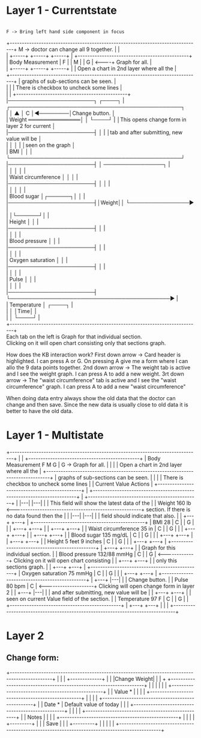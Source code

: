 Layer 1 - Currentstate
======================
                                                                                   F -> Bring left hand side component in focus 
+-------------------------------------------------------------------------------+  M -> doctor can change all 9 together.
|                                                                               |                                                               
|                                                     +-----+ +-----+ +-----+   |  +----------------------------------------------+            
|  Body Measurement                                   |  F  | |  M  | |  G  | <----+ Graph for all.                               |            
|                                                     +-----+ +-----+ +-----+   |  | Open a chart in 2nd layer where all the      |            
+-------------------------------------------------------------------------------+  | graphs of sub-sections can be seen.          |            
|                                                                               |  | There is checkbox to uncheck some lines      |            
|                                                                               |  +----------------------------------------------+            
|───────────────────────┐                                             ┌────┐    |    ┌──────────────────────────────────────────────┐          
|                       │        ▲                                    │  C │◀────────│Change button.                                │          
|  Weight ══════════════│        │                                    └────┘    |    │This opens change form in layer 2 for current │          
|───────────────────────┤        │                                              |    │tab and after submitting, new value will be   │          
|                       │        │                                              |    │seen on the graph                             │          
|  BMI                  │        │                                              |    └──────────────────────────────────────────────┘          
|───────────────────────┤        │ ────────────────┐                            |                                                              
|                       │        │                 │                            |                                                              
|  Waist circumference  │        │                 │                            |                                                              
|───────────────────────┤        │                 │                            |                                                              
|                       │        │                 │                            |                                                              
|  Blood sugar          │┌──────┐│                 │                            |                                                              
|───────────────────────┤│Weight││                 └────────────────▶           |                                                              
|                       │└──────┘│                                              |                                                              
|  Height               │        │                                              |                                                              
|───────────────────────┤        │                                              |                                                              
|                       │        │                                              |                                                              
|  Blood pressure       │        │                                              |                                                              
|───────────────────────┤        │                                              |                                                              
|                       │        │                                              |                                                              
|  Oxygen saturation    │        │                                              |                                                              
|───────────────────────┤        │                                              |                                                              
|                       │        │                                              |                                                              
|  Pulse                │        │                                              |                                                              
|                       │        │                                              |                                                              
|───────────────────────┤        └───────────────────────────────────────────▶  |                                                              
|  Temperature          │                         ┌────┐                        |                                                              
|                       │                         │Time│                        |                                                              
|                       │                         └────┘                        |                                                              
+-------------------------------------------------------------------------------+                                                              
     Each tab on the left is Graph for that individual section.                                                                                
     Clicking on it will open chart consisting only that sections graph.                                                                       
                                                                                                                                               



How does the KB interaction work?
First down arrow -> Card header is highlighted. I can press A or G. On pressing A give me a form where I can allo the 9 data points together.
2nd down arrow -> The weight tab is active and I see the weight graph. I can press A to add a new weight.
3rt down arrow -> The "waist circumference" tab is active and I see the "waist circumference" graph. I can press A to add a new "waist circumference"

When doing data entry always show the old data that the doctor can change and then save. Since the new data is usually close to old data it is better to have the old data.




Layer 1 - Multistate
====================

+-------------------------------------------------------------------------------+
|                                                                               |         +----------------------------------------------+
|  Body Measurement                                              F  M    G                | G ->  Graph for all.                         |
|                                                                               |         | Open a chart in 2nd layer where all the      |
+-------------------------------------------------------------------------------+         | graphs of sub-sections can be seen.          |
|                                                                               |         | There is checkbox to uncheck some lines      |
|                            Current Value                        Actions       |         +----------------------------------------------+
|  +-----------------------------------------------------------------------+    |         +----------------------------------------------+
|                                                               |---| |---|     |         | This field will show the latest data of the  |
|  Weight                    160 lb <-----------------------------------------------------+ section. If there is no data found then the  |
|                                                               |---| |---|     |         | field should indicate that also.             |
|                                                               +---+ +---+     |         +----------------------------------------------+
|  BMI                       28                                 | C | | G |     |
|                                                               +---+ +---+     |
|                                                               +---+ +---+     |
|  Waist circumference       35 in                              | C | | G |     |
|                                                               +---+ +---+     |
|                                                               +---+ +---+     |
|  Blood sugar               135 mg/dL                          | C | | G |     |
|                                                               +---+ +---+     |
|                                                               +---+ +---+     |
|  Height                    5 feet 9 inches                    | C | | G |     |
|                                                               +---+ +---+     |         +----------------------------------------------+
|                                                               +---+ +---+     |         | Graph for this individual section.           |
|  Blood pressure            132/88 mmHg                        | C | | G | <-------------+ Clicking on it will open chart consisting    |
|                                                               +---+ +---+     |         | only this sections graph.                    |
|                                                               +---+ +---+     |         +----------------------------------------------+
|  Oxygen saturation         75 mmHg                            | C | | G |     |
|                                                               +---+ +---+     |          +----------------------------------------------+
|                                                               +---+ |---|     |          | Change button.                               |
|  Pulse                     80 bpm                             | C | <--------------------+ Clicking will open change form in layer 2    |
|                                                               +---+ |---|     |          | and after submitting, new value will be      |
|                                                               +---+ +---+     |          | seen on current Value field of the section.  |
|  Temperature               97 F                               | C | | G |     |          +----------------------------------------------+
|                                                               +---+ +---+     |
|                                                                               |
+-------------------------------------------------------------------------------+


Layer 2
=======
Change form:
------------
+-----------------------------------------------------------------------------------------------+
|                                                                                               |
| +-------------+                                                                               |
| |Change Weight|                                                                               |
| +             +-------------------------------------------------------------------+           |
|                                                                                               |
|                                                                                               |
|                         +-------------------------------------------------+                   |
|              Value *    |                                                 |                   |
|                         +-------------------------------------------------+                   |
|                                                                                               |
|                         +-------------------------------------------------+                   |
|               Date *    |  Default value of today                         |                   |
|                         +-------------------------------------------------+                   |
|                                                                                               |
|                         +-------------------------------------------------+                   |
|               Notes     |                                                 |                   |
|                         +-------------------------------------------------+                   |
|                                                                                               |
|               +---------+                                                                     |
|               |  Save   |                                                                     |
|               +---------+                                                                     |
|                                                                                               |
|                                                                                               |
+-----------------------------------------------------------------------------------------------+